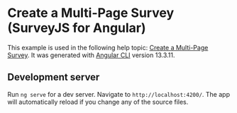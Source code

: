 # Create a Multi-Page Survey (SurveyJS for Angular)

This example is used in the following help topic: [Create a Multi-Page Survey](https://surveyjs.io/Documentation/Library?id=design-survey-create-a-multi-page-survey). It was generated with [Angular CLI](https://github.com/angular/angular-cli) version 13.3.11.

## Development server

Run `ng serve` for a dev server. Navigate to `http://localhost:4200/`. The app will automatically reload if you change any of the source files.
